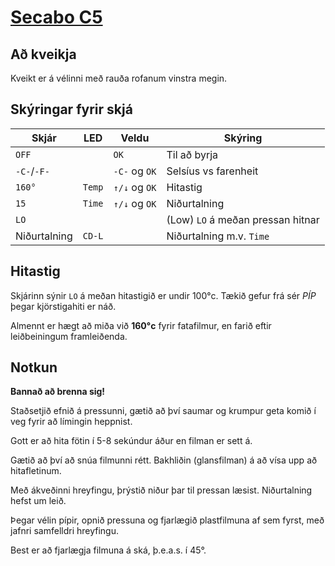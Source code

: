 # [Secabo C5](https://www.secabo.com/en/secabo-c5-clam-transfer-press-38cm-x-38cm-100-108-038-10/)

## Að kveikja

Kveikt er á vélinni með rauða rofanum vinstra megin.

## Skýringar fyrir skjá

|   Skjár       |   LED     |   Veldu       |   Skýring
|   ---         |   ---     |   ---         |   ---
| `OFF`         |           | `OK`          |   Til að byrja
| `-C-`/`-F-`   |           | `-C-` og `OK` |   Selsíus vs farenheit
| `160°`        |   `Temp`  | `↑/↓` og `OK` |   Hitastig
| `15`          |   `Time`  | `↑/↓` og `OK` |   Niðurtalning
| `LO`          |           |               |   (Low) `LO` á meðan pressan hitnar
| Niðurtalning  |   `CD-L`  |               |   Niðurtalning m.v. `Time`

## Hitastig

Skjárinn sýnir `LO` á meðan hitastigið er undir 100°c. Tækið gefur frá sér *PÍP* þegar kjörstigahiti er náð. 

Almennt er hægt að miða við **160°c** fyrir fatafilmur, en farið eftir leiðbeiningum framleiðenda. 

## Notkun

**Bannað að brenna sig!**

Staðsetjið efnið á pressunni, gætið að því saumar og krumpur geta komið í veg fyrir að límingin heppnist.

Gott er að hita fötin í 5-8 sekúndur áður en filman er sett á. 

Gætið að því að snúa filmunni rétt. Bakhliðin (glansfilman) á að vísa upp að hitafletinum. 

Með ákveðinni hreyfingu, þrýstið niður þar til pressan læsist. Niðurtalning hefst um leið. 

Þegar vélin pípir, opnið pressuna og fjarlægið plastfilmuna af sem fyrst, með jafnri samfelldri hreyfingu. 

Best er að fjarlægja filmuna á ská, þ.e.a.s. í 45°.